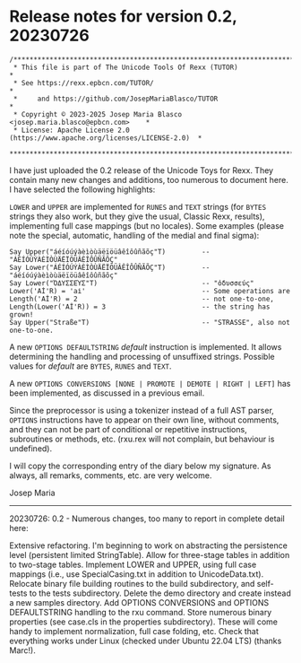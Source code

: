 # Release notes for version 0.2, 20230726

```
/******************************************************************************
 * This file is part of The Unicode Tools Of Rexx (TUTOR)                     *
 * See https://rexx.epbcn.com/TUTOR/                                          *
 *     and https://github.com/JosepMariaBlasco/TUTOR                          *
 * Copyright © 2023-2025 Josep Maria Blasco <josep.maria.blasco@epbcn.com>    *
 * License: Apache License 2.0 (https://www.apache.org/licenses/LICENSE-2.0)  *
 ******************************************************************************/
```

I have just uploaded the 0.2 release of the Unicode Toys for Rexx. They contain many new changes and additions, too numerous to document here. I have selected the following highlights:

`LOWER` and `UPPER` are implemented for `RUNES` and `TEXT` strings (for `BYTES` strings they also work, but they give the usual, Classic Rexx, results),
implementing full case mappings (but no locales). Some examples (please note the special, automatic, handling of the medial and final sigma):

```rexx {unicode}
Say Upper("áéíóúýàèìòùäëïöüâêîôûñãõç"T)         -- "ÁÉÍÓÚÝÀÈÌÒÙÄËÏÖÜÂÊÎÔÛÑÃÕÇ"
Say Lower("ÁÉÍÓÚÝÀÈÌÒÙÄËÏÖÜÂÊÎÔÛÑÃÕÇ"T)         -- "áéíóúýàèìòùäëïöüâêîôûñãõç"
Say Lower("ὈΔΥΣΣΕΎΣ"T)                          -- "ὀδυσσεύς"
Lower('Aİ'R) = 'ai̇'                             -- Some operations are
Length('Aİ'R) = 2                               -- not one-to-one,
Length(Lower('Aİ'R)) = 3                        -- the string has grown!
Say Upper("Straße"T)                            -- "STRASSE", also not one-to-one.
```

A new `OPTIONS DEFAULTSTRING` _default_ instruction is implemented. It allows determining the handling and processing of unsuffixed strings. Possible values for _default_ are `BYTES`, `RUNES` and `TEXT`.

A new `OPTIONS CONVERSIONS [NONE | PROMOTE | DEMOTE | RIGHT | LEFT]` has been implemented, as discussed in a previous email.

Since the preprocessor is using a tokenizer instead of a full AST parser, `OPTIONS` instructions have to appear on their own line,
without comments, and they can not be part of conditional or repetitive instructions, subroutines or methods, etc. (rxu.rex will not complain, but behaviour is undefined).

I will copy the corresponding entry of the diary below my signature. As always, all remarks, comments, etc. are very welcome.

  Josep Maria

-----------------------------------------------------------------------------
20230726: 0.2 - Numerous changes, too many to report in complete detail here:

Extensive refactoring.
I'm beginning to work on abstracting the persistence level (persistent limited StringTable).
Allow for three-stage tables in addition to two-stage tables.
Implement LOWER and UPPER, using full case mappings (i.e., use SpecialCasing.txt in addition to UnicodeData.txt).
Relocate binary file building routines to the build subdirectory, and self-tests to the tests subdirectory.
Delete the demo directory and create instead a new samples directory.
Add OPTIONS CONVERSIONS and OPTIONS DEFAULTSTRING handling to the rxu command.
Store numerous binary properties (see case.cls in the properties subdirectory). These will come handy to implement normalization, full case folding, etc.
Check that everything works under Linux (checked under Ubuntu 22.04 LTS) (thanks Marc!).
